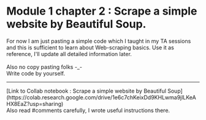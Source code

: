 # Module 1 chapter 2 : Scrape a simple website by Beautiful Soup.
For now I am just pasting a simple code which I taught in my TA sessions and this is sufficient to learn about Web-scraping basics. Use it as reference, I'll update all detailed information later.
<br>
<br>
Also no copy pasting folks -_- <br> Write code by yourself.
<hr>
[Link to Collab notebook : Scrape a simple website by Beautiful Soup](https://colab.research.google.com/drive/1e6c7chKeixDd9KHLwma9jlLKeAHX8EaZ?usp=sharing)
<br>
Also read #comments carefully, I wrote useful instructions there.
